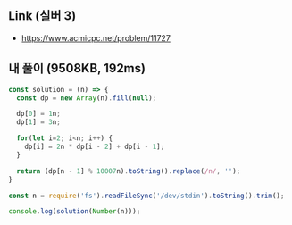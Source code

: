 ## Link (실버 3)       

- https://www.acmicpc.net/problem/11727  

## 내 풀이 (9508KB, 192ms)    

```javascript
const solution = (n) => {
  const dp = new Array(n).fill(null);

  dp[0] = 1n;
  dp[1] = 3n;

  for(let i=2; i<n; i++) {
    dp[i] = 2n * dp[i - 2] + dp[i - 1];
  }

  return (dp[n - 1] % 10007n).toString().replace(/n/, '');
}

const n = require('fs').readFileSync('/dev/stdin').toString().trim();

console.log(solution(Number(n)));
```
